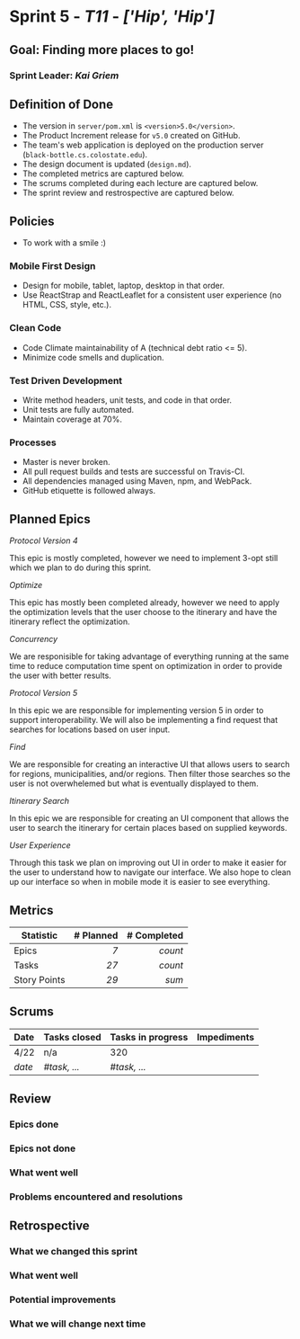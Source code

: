 # Sprint 5 - *T11* - *['Hip', 'Hip']*

## Goal: Finding more places to go!
### Sprint Leader: *Kai Griem*


## Definition of Done

* The version in `server/pom.xml` is `<version>5.0</version>`.
* The Product Increment release for `v5.0` created on GitHub.
* The team's web application is deployed on the production server (`black-bottle.cs.colostate.edu`).
* The design document is updated (`design.md`).
* The completed metrics are captured below.
* The scrums completed during each lecture are captured below.
* The sprint review and restrospective are captured below.


## Policies
* To work with a smile :)

### Mobile First Design
* Design for mobile, tablet, laptop, desktop in that order.
* Use ReactStrap and ReactLeaflet for a consistent user experience (no HTML, CSS, style, etc.).

### Clean Code
* Code Climate maintainability of A (technical debt ratio <= 5).
* Minimize code smells and duplication.

### Test Driven Development
* Write method headers, unit tests, and code in that order.
* Unit tests are fully automated.
* Maintain coverage at 70%.

### Processes
* Master is never broken. 
* All pull request builds and tests are successful on Travis-CI.
* All dependencies managed using Maven, npm, and WebPack.
* GitHub etiquette is followed always.


## Planned Epics

*Protocol Version 4*

This epic is mostly completed, however we need to implement 3-opt still which we plan to do during this sprint. 

*Optimize*

This epic has mostly been completed already, however we need to apply the optimization levels that the user choose to the itinerary and have the itinerary reflect the optimization. 

*Concurrency*

We are responisible for taking advantage of everything running at the same time to reduce computation time spent on optimization in order to provide the user with better results.

*Protocol Version 5*

In this epic we are responsible for implementing version 5 in order to support interoperability. We will also be implementing a find request that searches for locations based on user input.

*Find*

We are responsible for creating an interactive UI that allows users to search for regions, municipalities, and/or regions. Then filter those searches so the user is not overwhelemed but what is eventually displayed to them.

*Itinerary Search*

In this epic we are responsible for creating an UI component that allows the user to search the itinerary for certain places based on supplied keywords.

*User Experience*

Through this task we plan on improving out UI in order to make it easier for the user to understand how to navigate our interface. We also hope to clean up our interface so when in mobile mode it is easier to see everything.

## Metrics

| Statistic | # Planned | # Completed |
| --- | ---: | ---: |
| Epics | *7* | *count* |
| Tasks |  *27*   | *count* | 
| Story Points |  *29*  | *sum* | 


## Scrums

| Date | Tasks closed  | Tasks in progress | Impediments |
| :--- | :--- | :--- | :--- |
| 4/22 | n/a  | 320  | |
| *date* | *#task, ...* | *#task, ...* |  | 


## Review

### Epics done  

### Epics not done 

### What went well

### Problems encountered and resolutions


## Retrospective

### What we changed this sprint

### What went well

### Potential improvements

### What we will change next time

